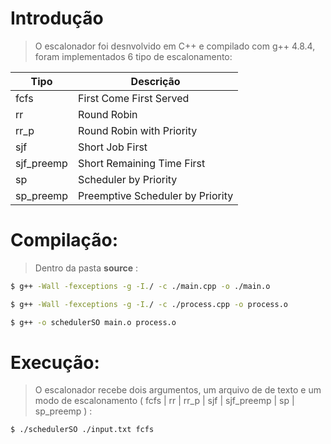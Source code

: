# Introdução

> O escalonador foi desnvolvido em C++ e compilado com g++ 4.8.4, foram implementados 6 tipo de escalonamento:

| Tipo        | Descrição                         |
|-------------|-----------------------------------|
| fcfs        | First Come First Served           |
| rr          | Round Robin                       |
| rr_p        | Round Robin with Priority         |
| sjf         | Short Job First                   |
| sjf_preemp  |	Short Remaining Time First        |  
| sp          | Scheduler by Priority             |
| sp_preemp   | Preemptive Scheduler by Priority  |

# Compilação:

> Dentro da pasta __source__ :

```bash
$ g++ -Wall -fexceptions -g -I./ -c ./main.cpp -o ./main.o
```
```bash
$ g++ -Wall -fexceptions -g -I./ -c ./process.cpp -o process.o
```
```bash
$ g++ -o schedulerSO main.o process.o
```

# Execução:

> O escalonador recebe dois argumentos, um arquivo de de texto e um modo de escalonamento ( fcfs | rr | rr_p | sjf | sjf_preemp | sp | sp_preemp ) :

```bash
$ ./schedulerSO ./input.txt fcfs
```
